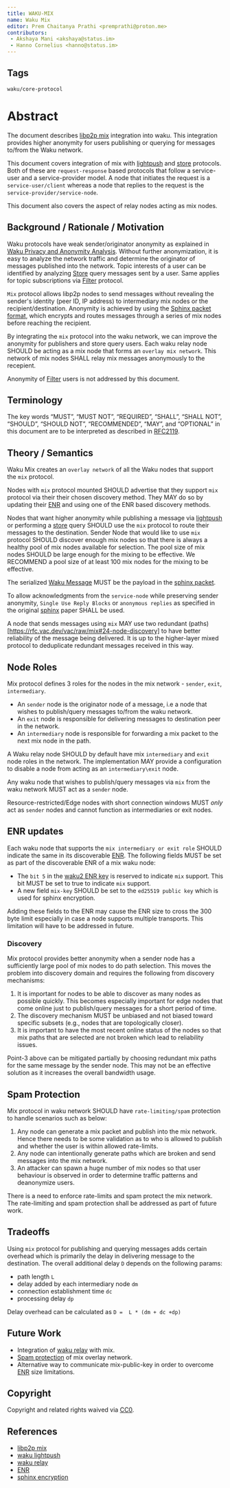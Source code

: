 ```yaml
---
title: WAKU-MIX
name: Waku Mix
editor: Prem Chaitanya Prathi <premprathi@proton.me>
contributors:
 - Akshaya Mani <akshaya@status.im>
 - Hanno Cornelius <hanno@status.im>
---
```


## Tags

`waku/core-protocol`

# Abstract
The document describes [libp2p mix](https://rfc.vac.dev/vac/raw/mix/) integration into waku.
This integration provides higher anonymity for users publishing or querying for messages to/from the Waku network.

This document covers integration of mix with [lightpush](https://rfc.vac.dev/waku/standards/core/19/lightpush) and [store](https://rfc.vac.dev/waku/standards/core/13/store) protocols.
Both of these are `request-response` based protocols that follow a service-user and a service-provider model.
A node that initiates the request is a `service-user/client` whereas a node that replies to the request is the `service-provider/service-node`.

This document also covers the aspect of relay nodes acting as mix nodes.

## Background / Rationale / Motivation

Waku protocols have weak sender/originator anonymity as explained in [Waku Privacy and Anonymity Analysis](https://vac.dev/rlog/wakuv2-relay-anon/).
Without further anonymization, it is easy to analyze the network traffic and determine the originator of messages published into the network.
Topic interests of a user can be identified by analyzing [Store](https://rfc.vac.dev/waku/standards/core/13/store) query messages sent by a user.
Same applies for topic subscriptions via [Filter](https://rfc.vac.dev/waku/standards/core/12/filter) protocol.

`Mix` protocol allows libp2p nodes to send messages without revealing the sender's identity (peer ID, IP address) to intermediary mix nodes or the recipient/destination.
Anonymity is achieved by using the [Sphinx packet format](#references), which encrypts and routes messages through a series of mix nodes before reaching the recipient.

By integrating the `mix` protocol into the waku network, we can improve the anonymity for publishers and store query users.
Each waku relay node SHOULD be acting as a mix node that forms an `overlay mix network`.
This network of mix nodes SHALL relay mix messages anonymously to the recepient.

Anonymity of [Filter](https://rfc.vac.dev/waku/standards/core/12/filter) users is not addressed by this document.

## Terminology
The key words “MUST”, “MUST NOT”, “REQUIRED”, “SHALL”, “SHALL NOT”, “SHOULD”, “SHOULD NOT”,
“RECOMMENDED”, “MAY”, and “OPTIONAL” in this document are to be interpreted as described in [RFC2119](https://www.ietf.org/rfc/rfc2119.txt).

## Theory / Semantics

Waku Mix creates an `overlay network` of all the Waku nodes that support the `mix` protocol.

Nodes with `mix` protocol mounted SHOULD advertise that they support `mix` protocol via their their chosen discovery method.
They MAY do so by updating their [ENR](#enr-updates) and using one of the ENR based discovery methods.

Nodes that want higher anonymity while publishing a message via [lightpush](https://rfc.vac.dev/waku/standards/core/19/lightpush) or performing a [store](https://rfc.vac.dev/waku/standards/core/13/store) query SHOULD use the `mix` protocol to route their messages to the destination.
Sender Node that would like to use `mix` protocol SHOULD discover enough mix nodes so that there is always a healthy pool of mix nodes available for selection.
The pool size of mix nodes SHOULD be large enough for the mixing to be effective.
We RECOMMEND a pool size of at least 100 mix nodes for the mixing to be effective.

The serialized [Waku Message](https://rfc.vac.dev/waku/standards/core/14/message) MUST be the payload in the [sphinx packet](https://rfc.vac.dev/vac/raw/mix#4-sphinx-packet-format).

To allow acknowledgments from the `service-node` while preserving sender anonymity, `Single Use Reply Blocks` or `anonymous replies` as specified in the original [sphinx](#references) paper SHALL be used.

A node that sends messages using `mix` MAY use two redundant (paths)[https://rfc.vac.dev/vac/raw/mix#24-node-discovery] to have better reliability of the message being delivered.
It is up to the higher-layer mixed protocol to deduplicate redundant messages received in this way.

## Node Roles

Mix protocol defines 3 roles for the nodes in the mix network - `sender`, `exit`, `intermediary`.

- An `sender` node is the originator node of a message, i.e a node that wishes to publish/query messages to/from the waku network.
- An `exit` node is responsible for delivering messages to destination peer in the network.
- An `intermediary` node is responsible for forwarding a mix packet to the next mix node in the path.

A Waku relay node SHOULD by default have mix `intermediary` and `exit` node roles in the network.
The implementation MAY provide a configuration to disable a node from acting as an `intermediary\exit` node.

Any waku node that wishes to publish/query messages via `mix` from the waku network MUST act as a `sender` node.

Resource-restricted/Edge nodes with short connection windows MUST _only_ act as `sender` nodes and cannot function as intermediaries or exit nodes.

## ENR updates

Each waku node that supports the `mix intermediary or exit role` SHOULD indicate the same in its discoverable [ENR](https://github.com/waku-org/specs/blob/master/standards/core/enr.md).
The following fields MUST be set as part of the discoverable ENR of a mix waku node:
- The `bit 5` in the [waku2 ENR key](https://github.com/waku-org/specs/blob/master/standards/core/enr.md#waku2-enr-key) is reserved to indicate `mix` support. This bit MUST be set to true to indicate `mix` support.
- A new field `mix-key` SHOULD be set to the `ed25519 public key` which is used for sphinx encryption.

Adding these fields to the ENR may cause the ENR size to cross the 300 byte limit especially in case a node supports multiple transports. 
This limitation will have to be addressed in future.
### Discovery

Mix protocol provides better anonymity when a sender node has a sufficiently large pool of mix nodes to do path selection.
This moves the problem into discovery domain and requires the following from discovery mechanisms:
1. It is important for nodes to be able to discover as many nodes as possible quickly. This becomes especially important for edge nodes that come online just to publish/query messages for a short period of time.
2. The discovery mechanism MUST be unbiased and not biased toward specific subsets (e.g., nodes that are topologically closer).
3. It is important to have the most recent online status of the nodes so that mix paths that are selected are not broken which lead to reliability issues.

Point-3 above can be mitigated partially by choosing redundant mix paths for the same message by the sender node.
This may not be an effective solution as it increases the overall bandwidth usage.

## Spam Protection

Mix protocol in waku network SHOULD have `rate-limiting/spam` protection to handle scenarios such as below:

1. Any node can generate a mix packet and publish into the mix network. Hence there needs to be some validation as to who is allowed to publish and whether the user is within allowed rate-limits.
2. Any node can intentionally generate paths which are broken and send messages into the mix network.
3. An attacker can spawn a huge number of mix nodes so that user behaviour is observed in order to determine traffic patterns and deanonymize users. 

There is a need to enforce rate-limits and spam protect the mix network. 
The rate-limiting and spam protection shall be addressed as part of future work.

## Tradeoffs

Using `mix` protocol for publishing and querying messages adds certain overhead which is primarily the delay in delivering message to the destination.
The overall additional delay `D` depends on the following params:
- path length `L`
- delay added by each intermediary node `dm`
- connection establishment time `dc`
- processing delay `dp`

Delay overhead can be calculated as `D =  L * (dm + dc +dp)`

## Future Work

- Integration of [waku relay](https://rfc.vac.dev/waku/standards/core/11/relay) with mix.
- [Spam protection](#spam-protection) of mix overlay network.
- Alternative way to communicate mix-public-key in order to overcome [ENR](#enr-updates) size limitations.

## Copyright

Copyright and related rights waived via
[CC0](https://creativecommons.org/publicdomain/zero/1.0/).

## References
 - [libp2p mix](https://rfc.vac.dev/vac/raw/mix/)
 - [waku lightpush](https://rfc.vac.dev/waku/standards/core/19/lightpush)
 - [waku relay](https://rfc.vac.dev/waku/standards/core/11/relay)
 - [ENR](https://github.com/waku-org/specs/blob/master/standards/core/enr.md)
 - [sphinx encryption](https://cypherpunks.ca/~iang/pubs/Sphinx_Oakland09.pdf)